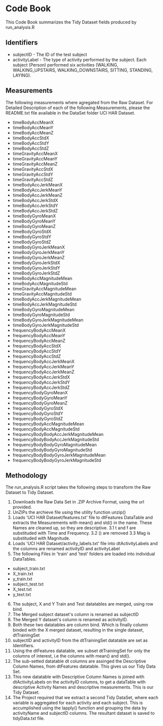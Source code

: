 # Code Book

This Code Book summarizes the Tidy Dataset fields produced by run_analysis.R

## Identifiers

* subjectID - The ID of the test subject
* activityLabel - The type of activity performed by the subject. Each subject (Person) performed six activities (WALKING, WALKING_UPSTAIRS, WALKING_DOWNSTAIRS, SITTING, STANDING, LAYING).

## Measurements

The following measurements where agregated from the Raw Dataset. For Detailed Description of each of the following Measurements, please the README.txt file available in the DataSet folder UCI HAR Dataset. 

* timeBodyAccMeanX
* timeBodyAccMeanY
* timeBodyAccMeanZ
* timeBodyAccStdX
* timeBodyAccStdY
* timeBodyAccStdZ
* timeGravityAccMeanX
* timeGravityAccMeanY
* timeGravityAccMeanZ
* timeGravityAccStdX
* timeGravityAccStdY
* timeGravityAccStdZ
* timeBodyAccJerkMeanX
* timeBodyAccJerkMeanY
* timeBodyAccJerkMeanZ
* timeBodyAccJerkStdX
* timeBodyAccJerkStdY
* timeBodyAccJerkStdZ
* timeBodyGyroMeanX
* timeBodyGyroMeanY
* timeBodyGyroMeanZ
* timeBodyGyroStdX
* timeBodyGyroStdY
* timeBodyGyroStdZ
* timeBodyGyroJerkMeanX
* timeBodyGyroJerkMeanY
* timeBodyGyroJerkMeanZ
* timeBodyGyroJerkStdX
* timeBodyGyroJerkStdY
* timeBodyGyroJerkStdZ
* timeBodyAccMagnitudeMean
* timeBodyAccMagnitudeStd
* timeGravityAccMagnitudeMean
* timeGravityAccMagnitudeStd
* timeBodyAccJerkMagnitudeMean
* timeBodyAccJerkMagnitudeStd
* timeBodyGyroMagnitudeMean
* timeBodyGyroMagnitudeStd
* timeBodyGyroJerkMagnitudeMean
* timeBodyGyroJerkMagnitudeStd
* frequencyBodyAccMeanX
* frequencyBodyAccMeanY
* frequencyBodyAccMeanZ
* frequencyBodyAccStdX
* frequencyBodyAccStdY
* frequencyBodyAccStdZ
* frequencyBodyAccJerkMeanX
* frequencyBodyAccJerkMeanY
* frequencyBodyAccJerkMeanZ
* frequencyBodyAccJerkStdX
* frequencyBodyAccJerkStdY
* frequencyBodyAccJerkStdZ
* frequencyBodyGyroMeanX
* frequencyBodyGyroMeanY
* frequencyBodyGyroMeanZ
* frequencyBodyGyroStdX
* frequencyBodyGyroStdY
* frequencyBodyGyroStdZ
* frequencyBodyAccMagnitudeMean
* frequencyBodyAccMagnitudeStd
* frequencyBodyBodyAccJerkMagnitudeMean
* frequencyBodyBodyAccJerkMagnitudeStd
* frequencyBodyBodyGyroMagnitudeMean
* frequencyBodyBodyGyroMagnitudeStd
* frequencyBodyBodyGyroJerkMagnitudeMean
* frequencyBodyBodyGyroJerkMagnitudeStd

## Methodology

The run_analysis.R script takes the following steps to transform the Raw Dataset to Tidy Dataset.

1. Downloads the Raw Data Set in .ZIP Archive Format, using the url provided.
2. UnZIPs the archieve file using the utility function unzip()
3. Loads 'UCI HAR Dataset/features.txt' file to dtFeatures DataTable and extracts the Measurements with mean() and std() in the name. These Names are cleaned up, so they are descriptive. 
3.1 t and f are substituded with Time and Frequency. 
3.2 () are removed
3.3 Mag is substituded with Magnitude.
4. Loads 'UCI HAR Dataset/activity_labels.txt' file into dtActivityLabels and the columns are renamed activityID and activityLabel
5. The following Files in 'train' and 'test' folders are loaded into individual DataTables.
* subject_train.txt
* X_train.txt
* y_train.txt
* subject_test.txt
* X_test.txt
* y_text.txt
6. The subject, X and Y Train and Test datatables are  merged, using row bind.
7. The Merged subject dataset's column is renamed as subjectID
8. The Merged Y dataset's column is renamed as activityID.
9. Both these two datatables are column bind. Which is finally column binded with the X merged dataset, resulting in the single dataset, dtTrainingSet
10. subjectID and activityID from the dtTrainingSet datatable are set as Identifiers.
11. Using the dtFeatures datatable, we subset dtTrainingSet for only the columns of interest, i.e the columns with mean() and std().
12. The sub-setted datatable dt columns are assinged the Descriptive Column Names, from dtFeatures datatable. This gives us our Tidy Data Set.
13. This new datatable with Descriptive Column Names is joined with dtActivityLabels on the activityID columns, to get a dataTable with descriptive Activity Names and descriptive measurements. This is our Tidy Dataset.
14. The Project required that we extract a second Tidy DataSet, where each variable is aggregated for each activity and each subject. This is accumplished using the lapply() function and grouping the data by activityName and subjectID columns. The resultant dataset is saved to tidyData.txt file.